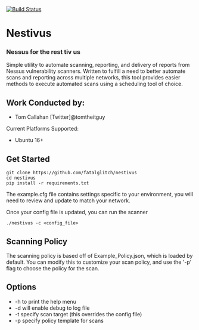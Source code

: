 [![Build Status](https://travis-ci.org/fatalglitch/nestivus.svg?branch=master)](https://travis-ci.org/fatalglitch/nestivus)
# Nestivus

### Nessus for the rest tiv us

Simple utility to automate scanning, reporting, and delivery of reports from Nessus vulnerability scanners.
Written to fulfill a need to better automate scans and reporting across multiple networks, this tool
provides easier methods to execute automated scans using a scheduling tool of choice. 

Work Conducted by:
---------------------------------------
* Tom Callahan [Twitter]@tomtheitguy

Current Platforms Supported:
* Ubuntu 16+
 
## Get Started
```
git clone https://github.com/fatalglitch/nestivus
cd nestivus
pip install -r requirements.txt
```
The example.cfg file contains settings specific to your environment,
you will need to review and update to match your network.

Once your config file is updated, you can run the scanner

```
./nestivus -c <config_file>
```

## Scanning Policy
The scanning policy is based off of Example_Policy.json, which is loaded by default.
You can modify this to customize your scan policy, and use the '-p' flag to choose the policy for the scan.

## Options
* -h to print the help menu
* -d will enable debug to log file
* -t specify scan target (this overrides the config file)
* -p specify policy template for scans
